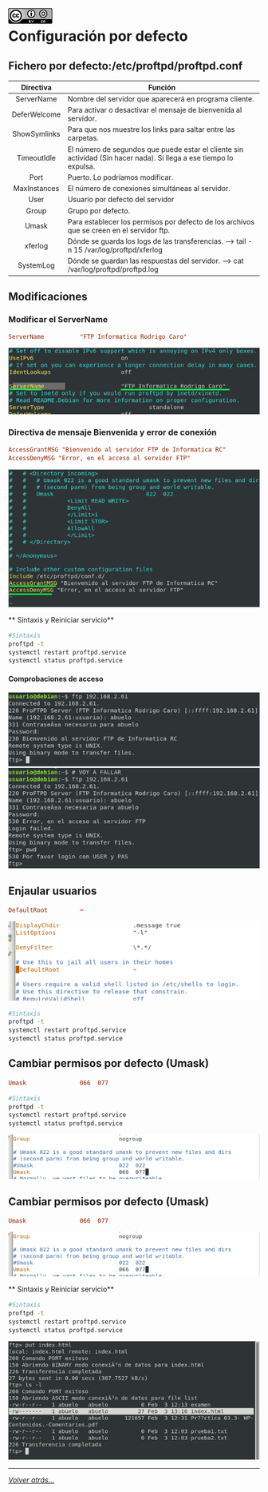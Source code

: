 <img src="../../imagenes/MI-LICENCIA88x31.png" style="float: left; margin-right: 10px;" />

# Configuración por defecto

## Fichero por defecto:/etc/proftpd/proftpd.conf


|Directiva  |Función  |
|:---------:|---------|
|ServerName|Nombre del servidor que aparecerá en programa cliente.|
|DeferWelcome|Para activar o desactivar el mensaje de bienvenida al servidor.|
|ShowSymlinks|Para que nos muestre los links para saltar entre las carpetas.|
|TimeoutIdle|El número de segundos que puede estar el cliente sin actividad (Sin hacer nada). Si llega a ese tiempo lo expulsa.|
|Port|Puerto. Lo podríamos modificar.|
|MaxInstances|El número de conexiones simultáneas al servidor.|
|User|Usuario por defecto del servidor|
|Group|Grupo por defecto.|
|Umask|Para establecer los permisos por defecto de los archivos que se creen en el servidor ftp.|
|xferlog|Dónde se guarda los logs de las transferencias. --> tail -n 15 /var/log/proftpd/xferlog|
|SystemLog|Dónde se guardan las respuestas del servidor. --> cat /var/log/proftpd/proftpd.log|

## Modificaciones
### Modificar el ServerName

```conf
ServerName			"FTP Informatica Rodrigo Caro"
```

![ftpfotos](../../imagenes/directivaBienvenida.jpg)

### Directiva de mensaje Bienvenida y error de conexión

```conf
AccessGrantMSG "Bienvenido al servidor FTP de Informatica RC"
AccessDenyMSG "Error, en el acceso al servidor FTP"
```

![ftpfotos](../../imagenes/mensajesAccesoAlServidor.jpg)

** Sintaxis y Reiniciar servicio**

```bash
#Sintaxis
proftpd -t
systemctl restart proftpd.service
systemctl status proftpd.service
```

#### Comprobaciones de acceso

![ftpfotos](../../imagenes/mensajeBienvenida.jpg)
![ftpfotos](../../imagenes/mensajeError.jpg)

## Enjaular usuarios

```conf
DefaultRoot			~
```
![ftpfotos](../../imagenes/enjaularUsuarios.jpg)

```bash
#Sintaxis
proftpd -t
systemctl restart proftpd.service
systemctl status proftpd.service
```

## Cambiar permisos por defecto (Umask)

```conf
Umask				066  077
```

```bash
#Sintaxis
proftpd -t
systemctl restart proftpd.service
systemctl status proftpd.service
```

![ftpfotos](../../imagenes/umask.jpg)

## Cambiar permisos por defecto (Umask)

```conf
Umask				066  077
```

![ftpfotos](../../imagenes/umask.jpg)

** Sintaxis y Reiniciar servicio**

```bash
#Sintaxis
proftpd -t
systemctl restart proftpd.service
systemctl status proftpd.service
```
![ftpfotos](../../imagenes/pruebasPermisos.jpg)

_________________________________________________
*[Volver atrás...](../../README.md)*